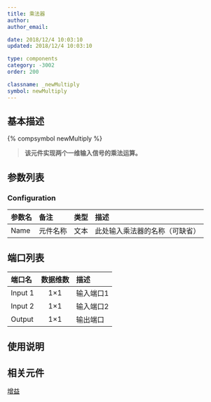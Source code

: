 ```yaml
---
title: 乘法器
author: 
author_email:

date: 2018/12/4 10:03:10
updated: 2018/12/4 10:03:10

type: components
category: -3002
order: 200

classname: _newMultiply
symbol: newMultiply
---
```

## 基本描述
{% compsymbol newMultiply %}

> **该元件实现两个一维输入信号的乘法运算。**

## 参数列表
### Configuration
| 参数名 | 备注 | 类型 | 描述 |
| :--- | :--- | :--: | :--- |
| Name | 元件名称 | 文本 | 此处输入乘法器的名称（可缺省） |


## 端口列表

| 端口名 | 数据维数 | 描述 |
| :--- | :--:  | :--- |
| Input 1 | 1×1 |输入端口1 |
| Input 2 | 1×1 |输入端口2 |
| Output | 1×1 |输出端口 |

## 使用说明



## 相关元件

[增益](comp_newGain.md)

